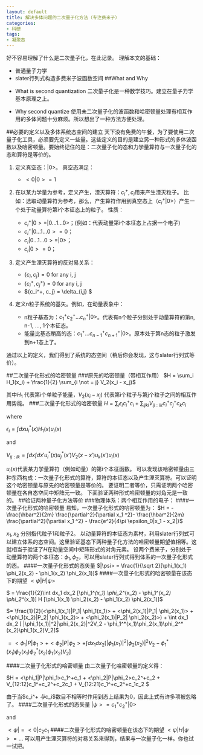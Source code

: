 ```yaml
---
layout: default
title: 解决多体问题的二次量子化方法（专注费米子）
categories:
- 科研
tags:
- 凝聚态
---
```


好不容易理解了什么是二次量子化，在此记录。
理解本文的基础：
- 普通量子力学
- slater行列式构造多费米子波函数空间
##What and Why
* What is second quantization
二次量子化是一种数学技巧。建立在量子力学基本原理之上。

* Why second quantize
使用未二次量子化的波函数和哈密顿量处理有相互作用的多体问题十分麻烦。所以想出了一种方法方便处理。

##必要的定义以及多体系统态空间的建立
天下没有免费的午餐，为了要使用二次量子化工具，必须要先定义一些量。这些定义的目的是建立另一种形式的多体波函数以及哈密顿量。要始终记住的是：二次量子化的态和力学量算符与一次量子化的态和算符是等价的。

1. 定义真空态：$|0>$。
真空态满足：
	* $<0|0> = 1$

2. 在以某力学量为参考，定义产生，湮灭算符：$c_i^+, c_i$用来产生湮灭粒子。
比如：选取动量算符为参考，那么，产生算符作用到真空态上（$c_i^+|0>$）产生一个处于动量算符第i个本征态上的粒子。
性质：
	* $c_i^+|0> = |0...1...0>$；(例如：代表动量第i个本征态上占据一个电子)
	* $c_i^+|0...1...0> = 0$；
	* $c_i|0...1...0> = |0>$；
	* $c_i|0> = 0$；

3. 定义产生湮灭算符的反对易关系：
	* $\{c_i, c_j\} = 0$        for any i, j
	* $\{c_i^+, c_j^+\} = 0$        for any i, j
	* $\{c_i^+, c_j\} = \delta_{i,j} $

4. 定义n粒子系统的基矢。例如，在动量表象中：
	* n粒子基态为：$c_1^+ c_2^+...c_n^+|0>$。代表有n个粒子分别处于动量算符的第n, n-1, ..., 1个本征态。
	* 能量比基态稍高的态：$c_1^+ ...c_{n-1}^+ c_{n+1}^+|0>$。原本处于第n态的粒子激发到n+1态上了。

通过以上的定义，我们得到了系统的态空间（稍后你会发现，这与slater行列式等价）。

##二次量子化形式的哈密顿量
###原先的哈密顿量（带相互作用）
$H = \sum_i H_1(x_i) + \frac{1}{2} \sum_{i \not = j} V_2(x_i - x_j)$

其中$H_1$ 代表第i个单粒子能量，$V_2(x_i - x_j)$ 代表第i个粒子与第j个粒子之间的相互作用势能。
###二次量子化形式的哈密顿量
$H = \sum_i \epsilon_i c_i^+ c_i + \sum_{ijkl}V_{ij:lk} c_i^+ c_j^+c_kc_l$

where

$\epsilon_i = \int dx u_i^*(x)H_1(x)u_i(x)$

and

$V_{ij:lk} = \int dx \int dx' u_i^*(x) u_j^*(x') V_2(x-x') u_k(x') u_l(x)$

$u_i(x)$代表某力学量算符（例如动量）的第i个本征函数。
可以发现该哈密顿量由三种东西构成：一次量子化形式的算符，算符的本征态以及产生湮灭算符。可以证明这个哈密顿量与原先的哈密顿量是等价的。
要证明二者等价，只需证明两个哈密顿量在各自态空间中矩阵元一致。
下面验证两种形式哈密顿量的对角元是一致的。
##验证两种量子化方法等价
###物理体系：两个相互作用的电子：
####一次量子化形式的哈密顿量
易知，一次量子化形式的哈密顿量为：
$H = -\frac{\hbar^2}{2m} \frac{\partial^2}{\partial x_1 ^2}- \frac{\hbar^2}{2m} \frac{\partial^2}{\partial x_1 ^2} - \frac{e^2}{4\pi \epsilon_0|x_1 - x_2|}$

$x_1, x_2$ 分别指代粒子1和粒子2。
以动量算符的本征态为素材，利用slater行列式可以建立体系的态空间。这里验证基态下两种量子化方法的哈密顿量期望值相等。这就相当于验证了$H$在动量空间中矩阵形式的对角元素。
设两个费米子，分别处于动量算符的两个本征态：$\phi_1, \phi_2$，可以用slater行列式得到体系的一次量子化形式的态。
####一次量子化形式的态矢量
$|\psi> = \frac{1}{\sqrt 2}[\phi_1(x_1) \phi_2(x_2) - \phi_1(x_2) \phi_2(x_1)]$
####一次量子化形式的哈密顿量在该态下的期望
$<\psi| H| \psi>$

$ = \frac{1}{2}\int dx_1 dx_2 [\phi_1^*(x_1) \phi_2^*(x_2) - \phi_1^*(x_2) \phi_2^*(x_1)] H [\phi_1(x_1) \phi_2(x_2) - \phi_1(x_2) \phi_2(x_1)]$

$= \frac{1}{2}(<\phi_1(x_1)|P_1| \phi_1(x_1)> + <\phi_2(x_1)|P_1| \phi_2(x_1)> + <\phi_1(x_2)|P_2| \phi_1(x_2)> + <\phi_2(x_1)|P_2| \phi_2(x_2)>) + \int dx_1 dx_2 [ |\phi_1(x_1)|^2|\phi_2(x_2)|^2V_2 - \phi_1^*(x_1)\phi_2(x_1)\phi_2^*(x_2)\phi_1(x_2)V_2]$

$= <\phi_1|P|\phi_1> + <\phi_2|P|\phi_2> + \int dx_1 dx_2 [ |\phi_1(x_1)|^2|\phi_2(x_2)|^2V_2 - \phi_1^*(x_1)\phi_2(x_1)\phi_2^*(x_2)\phi_1(x_2)V_2]$

####二次量子化形式的哈密顿量
由二次量子化哈密顿量的定义得：

$H = <\phi_1|P|\phi_1>c_1^+c_1 + <\phi_2|P|\phi_2>c_2^+c_2  + V_{12:12}c_1^+c_2^+c_2c_1 + V_{12:21}c_1^+c_2^+c_1c_2 $

由于当$c_i^+ $与$c_i$数目不相等时作用到态上结果为0，因此上式有许多项被忽略了。
####二次量子化形式的态矢量
$|\psi> = c_1^+ c_2^+|0>$

and

$<\psi| = <0|c_2c_1$
####二次量子化形式的哈密顿量在该态下的期望
$<\psi|H|\psi> = ...$
可以用产生湮灭算符的对易关系来得到，结果与一次量子化一样。你也试一试把。